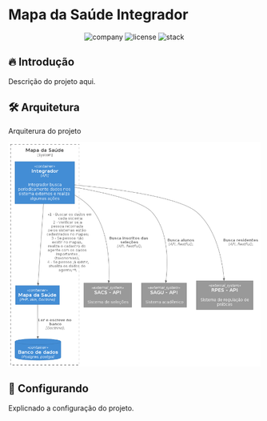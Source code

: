 # Mapa da Saúde Integrador

<p align="center">
    <img alt="company" src="https://img.shields.io/static/v1?label=company&message=ESP&color=13ad47&labelColor=0A1033">
    <img alt="license" src="https://img.shields.io/static/v1?label=license&message=MIT&color=13ad47&labelColor=0A1033">
    <img alt="stack" src="https://img.shields.io/static/v1?label=stack&message=node&color=13ad47&labelColor=0A1033">
</p>

## 🔥 Introdução

Descrição do projeto aqui.

## 🛠️ Arquitetura

Arquiterura do projeto

![cover](.github/arquitetura.png?style=flat)

## 🔨 Configurando

Explicnado a configuração do projeto.

